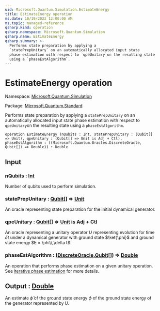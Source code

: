 ```yaml
---
uid: Microsoft.Quantum.Simulation.EstimateEnergy
title: EstimateEnergy operation
ms.date: 10/19/2022 12:00:00 AM
ms.topic: managed-reference
qsharp.kind: operation
qsharp.namespace: Microsoft.Quantum.Simulation
qsharp.name: EstimateEnergy
qsharp.summary: >-
  Performs state preparation by applying a
  `statePrepUnitary` on an automatically allocated input state
  phase estimation with respect to `qpeUnitary`on the resulting state
  using a `phaseEstAlgorithm`.
---
```


# EstimateEnergy operation

Namespace: [Microsoft.Quantum.Simulation](xref:Microsoft.Quantum.Simulation)

Package: [Microsoft.Quantum.Standard](https://nuget.org/packages/Microsoft.Quantum.Standard)


Performs state preparation by applying a`statePrepUnitary` on an automatically allocated input statephase estimation with respect to `qpeUnitary`on the resulting stateusing a `phaseEstAlgorithm`.

```qsharp
operation EstimateEnergy (nQubits : Int, statePrepUnitary : (Qubit[] => Unit), qpeUnitary : (Qubit[] => Unit is Adj + Ctl), phaseEstAlgorithm : ((Microsoft.Quantum.Oracles.DiscreteOracle, Qubit[]) => Double)) : Double
```


## Input

### nQubits : [Int](xref:microsoft.quantum.qsharp.valueliterals#int-literals)

Number of qubits used to perform simulation.


### statePrepUnitary : [Qubit](xref:microsoft.quantum.qsharp.valueliterals#qubit-literals)[] => [Unit](xref:microsoft.quantum.qsharp.valueliterals#unit-literal) 

An oracle representing state preparation for the initial dynamicalgenerator.


### qpeUnitary : [Qubit](xref:microsoft.quantum.qsharp.valueliterals#qubit-literals)[] => [Unit](xref:microsoft.quantum.qsharp.valueliterals#unit-literal)  is Adj + Ctl

An oracle representing a unitary operator $U$ representing evolutionfor time $\delta t$ under a dynamical generator with ground state$\ket{\phi}$ and ground state energy $E = \phi\\,\delta t$.


### phaseEstAlgorithm : ([DiscreteOracle](xref:Microsoft.Quantum.Oracles.DiscreteOracle),[Qubit](xref:microsoft.quantum.qsharp.valueliterals#qubit-literals)[]) => [Double](xref:microsoft.quantum.qsharp.valueliterals#double-literals) 

An operation that performs phase estimation on a given unitary operation.See [iterative phase estimation](xref:microsoft.quantum.libraries.overview.characterization#iterative-phase-estimation)for more details.



## Output : [Double](xref:microsoft.quantum.qsharp.valueliterals#double-literals)

An estimate $\hat{\phi}$ of the ground state energy $\phi$of the ground state energy of the generator represented by $U$.